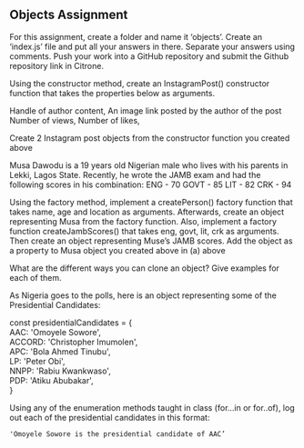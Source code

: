 ## Objects Assignment

For this assignment, create a folder and name it ‘objects’. Create an ‘index.js’ file and put all your answers in there. Separate your answers using comments. Push your work into a GitHub repository and submit the Github repository link in Citrone.  


Using the constructor method, create an InstagramPost() constructor function that takes the properties below as arguments.  

Handle of author
content, 
An image link posted by the author of the post
Number of views, 
Number of likes,  


Create 2 Instagram post objects from the constructor function you created above  


Musa Dawodu is a 19 years old Nigerian male who lives with his parents in Lekki, Lagos State. Recently, he wrote the JAMB exam and had the following scores in his combination:
ENG - 70
GOVT - 85
LIT - 82
CRK - 94  

Using the factory method, implement a createPerson() factory function that takes name, age and location as arguments. Afterwards, create an object representing Musa from the factory function. 
Also, implement a factory function createJambScores() that takes eng, govt, lit, crk as arguments. Then create an object representing Muse’s JAMB scores. Add the object as a property to Musa object you created above in (a) above  

What are the different ways you can clone an object? Give examples for each of them.  


As Nigeria goes to the polls, here is an object representing some of the Presidential Candidates:  

const presidentialCandidates = {  
    AAC: 'Omoyele Sowore',  
    ACCORD: 'Christopher Imumolen',  
    APC: 'Bola Ahmed Tinubu',  
    LP: 'Peter Obi',  
    NNPP: 'Rabiu Kwankwaso',  
    PDP: 'Atiku Abubakar',  
    }  


Using any of the enumeration methods taught in class (for…in  or for..of), log out each of the presidential candidates in this format:  

	'Omoyele Sowore is the presidential candidate of AAC’
